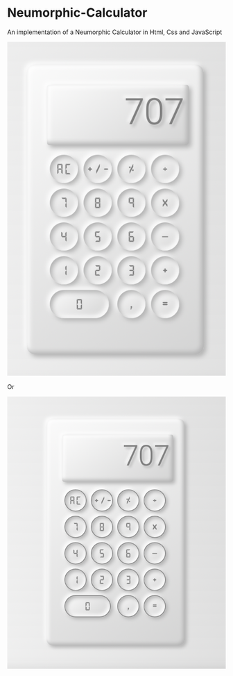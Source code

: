# Neumorphic-Calculator
An implementation of a Neumorphic Calculator in Html, Css and JavaScript

![alt text](https://github.com/ChielChiel/Neumorphic-Calculator/blob/master/calculator2.png)

Or

![alt text](https://github.com/ChielChiel/Neumorphic-Calculator/blob/master/calculator.png)
